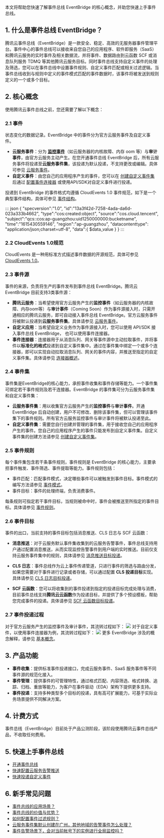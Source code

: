 本文将帮助您快速了解事件总线 EventBridge 的核心概念，并助您快速上手事件总线。

## 1. 什么是事件总线 EventBridge？
腾讯云事件总线（EventBridge）是一款安全、稳定、高效的无服务器事件管理平台。事件中心的事件总线可以接收来自您自己的应用程序、软件即服务（SaaS）和腾讯云服务的实时事件及相关数据流，并将事件、数据路由到云函数 SCF 或消息队列服务 TDMQ 等其他腾讯云服务目标。同时事件总线支持自定义事件的处理及筛选，您可以在事件总线中设置事件规则、自定义事件匹配或相关过滤逻辑。当事件总线收到与规则中定义的事件模式匹配的事件数据时，该事件将被发送到规则定义的一个或多个目标。

## 2. 核心概念
使用腾讯云事件总线之前，您还需要了解以下概念：
### 2.1 事件
状态变化的数据记录。EventBridge 中的事件分为官方云服务事件及自定义事件。
- **云服务事件**：分为 [**监控事件**](https://cloud.tencent.com/document/product/1359/69027)（如云服务器的内核故障、内存 oom 等）与**审计事件**，由官方云服务主动产生。在您开通事件总线 EventBridge 后，所有云服务事件将投递至**云服务事件集**，该投递为默认投递，不支持更改或编辑。具体可参见 [云服务事件](https://cloud.tencent.com/document/product/1359/68200)。
- **自定义事件**：由您自己的应用程序产生的事件，您可以在 [创建自定义事件集](https://cloud.tencent.com/document/product/1359/56080) 后通过 [配置事件连接器](https://cloud.tencent.com/document/product/1359/56087) 或使用API/SDK对自定义事件进行投递。

投递到 EventBridge 的事件格式均遵循 CloudEvents 1.0 事件规范，如下是一个典型事件结构，具体可参见 [事件结构](https://cloud.tencent.com/document/product/1359/56075)。

<dx-codeblock>
:::  json
{
   "specversion":"1.0",
   "id":"13a3f42d-7258-4ada-da6d-023a333b4662",
   "type":"cos:created:object",
   "source":"cos.cloud.tencent",
   "subject":"qcs::cos:ap-guangzhou:uid1250000000:bucketname",
   "time":"1615430559146",
   "region":"ap-guangzhou",
   "datacontenttype": "application/json;charset=utf-8",
   "data":{
      $data_value
   }
}
:::
</dx-codeblock>

### 2.2 CloudEvents 1.0规范
CloudEvents 是一种用标准方式描述事件数据的开源规范，具体可参见 [CloudEvents 1.0](https://github.com/cloudevents/spec/blob/v1.0/spec.md)。

### 2.3 事件源
事件的来源，负责将生产的事件发布到事件总线 EventBridge。腾讯云 EventBridge 目前支持3类事件源：
- **腾讯云服务**：当希望使用官方云服务产生的**监控事件**（如云服务器的内核故障、内存oom等）与**审计事件**（Coming Soon）作为事件源接入时，只需开通相应的腾讯云服务，即可自动接入事件总线 EventBridge。官方云服务事件将被默认投递到**云服务事件集**。具体请参见 [云服务事件](https://cloud.tencent.com/document/product/1359/68200)。
- **自定义应用**：当希望自定义业务作为事件源接入时，您可以使用 API/SDK 接入事件总线 EventBridge， 也可以使用事件连接器。
- **事件连接器**：连接器用于从消息队列、网关等事件源中主动拉取事件，并将事件以**标准化的格式**投递到自定义事件集中。通过在事件集中绑定一个或多个连接器，即可以实现自动拉取消息队列、网关的事件内容，并推送至指定的自定义事件集。具体请参见 [连接器概述](https://cloud.tencent.com/document/product/1359/56087)。

### 2.4 事件集
事件集是EventBridge的核心能力，承担事件收集和事件存储等能力。一个事件集可绑定若干事件规则及若干连接器。EventBridge 的事件集可分为云服务事件集和自定义事件集：
- **云服务事件集**：用以收集官方云服务产生的**监控事件**与**审计事件**。开通 EventBridge 后自动创建，用户不可修改、删除该事件集，但可以管理该事件集下的事件规则。所有官方云服务监控事件与审计事件将被默认投递至此。
- **自定义事件集**：需要您自行创建并管理的事件集，用于接收您自己的应用程序产生的事件。您自己的应用程序产生的事件只能发布到自定义事件集。自定义事件集的创建方法请参见 [创建自定义事件集](https://cloud.tencent.com/document/product/1359/56080)。

### 2.5 事件规则
每个事件集包含若干条事件规则，事件规则是 EventBridge 的核心能力，主要承担事件触发、事件筛选、事件提取等能力。事件规则包括：
- 事件匹配：匹配事件模式，决定哪些事件可以被触发到事件目标。事件模式的编写方法请参见 [事件模式](https://cloud.tencent.com/document/product/1359/56084)。
- 事件目标：事件的处理终端，负责消费事件。

每条规则可指定若干事件目标，当规则被命中时，事件会被推送至所指定的事件目标。具体请参见 [事件规则](https://cloud.tencent.com/document/product/1359/56083)。

### 2.6 事件目标
事件的出口，当前支持的事件目标包括消息推送、CLS 日志与 SCF 云函数：
   - **消息推送**：对于云服务默认事件集收集到的云服务告警事件，事件总线支持用户通过配置消息推送，从而实现监控告警事件到用户端的实时推送。目前仅支持云服务事件集中的规则，具体请参见 [消息推送目标投递](https://cloud.tencent.com/document/product/1359/62568)。
   - **CLS 日志**：事件总线作为云上事件传递管道，只进行事件的筛选与路由分发，如果您需要对于事件进行记录或者存储，可以通过配置 **CLS 投递目标**实现。具体请参见 [CLS 日志目标投递](https://cloud.tencent.com/document/product/1359/62567)。

   - **SCF 云函数**：您可以将收集到的事件投递到指定的投递目标完成处理与消费，目前事件总线支持**腾讯云云函数**作为投递目标，并提供了多个预设模板，帮助您完成事件的投递。具体请参见 [SCF 云函数目标投递](https://cloud.tencent.com/document/product/1359/58791)。

### 2.7 事件投递过程
对于官方云服务产生的监控事件及审计事件，其流转过程如下： 
![](https://qcloudimg.tencent-cloud.cn/raw/31aa72f0f53c47314ca0326ee3bba32d.png)
对于自定义事件，以使用事件连接器为例，其流转过程如下： 
![](https://qcloudimg.tencent-cloud.cn/raw/282e0be5e87176547dc8dc64378a5227.png)
更多 EventBridge 涉及的概念解释，请参见 [基本概念](https://cloud.tencent.com/document/product/1359/54357)。

## 3. 产品功能
- **事件收集**：提供标准事件投递接口，完成云服务事件、SaaS 服务事件等不同事件源的规范化接入。
- **事件管理**：提供事件的可管理特性，通过格式匹配、内容筛选、格式转换、追踪、归档、重放等能力，为客户在事件驱动（EDA）架构下提供更多支持。
- **事件投递**：支持多种类型多个目标的投递，具有高可扩展能力，可基于实际业务场景提供不同解决方案。

## 4. 计费方式
事件总线（EventBridge）目前处于产品公测阶段，该阶段使用腾讯云事件总线产品，不收取任何费用。

## 5. 快速上手事件总线
- [开通事件总线](https://cloud.tencent.com/document/product/1359/56068)
- [快速配置云服务告警推送](https://cloud.tencent.com/document/product/1359/61494)
- [快速投递自定义事件](https://cloud.tencent.com/document/product/1359/69030)

## 6. 新手常见问题
- [事件总线的应用场景？](https://cloud.tencent.com/document/product/1359/54356)
- [事件总线的价值与优势？](https://cloud.tencent.com/document/product/1359/54355)
- [如何配置事件过滤规则？](https://cloud.tencent.com/document/product/1359/56085)
- [云服务事件集默认创建在广州，其他地域的告警事件怎么处理？](https://cloud.tencent.com/document/product/1359/66135)
- [事件告警场景下，会对当前帐号下的实例进行全局监控吗？](https://cloud.tencent.com/document/product/1359/66135)
